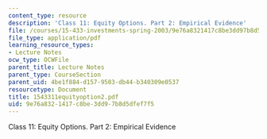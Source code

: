 ```yaml
---
content_type: resource
description: 'Class 11: Equity Options. Part 2: Empirical Evidence'
file: /courses/15-433-investments-spring-2003/9e76a8321417c8be3dd97b8d5dfef7f5_1543311equityoption2.pdf
file_type: application/pdf
learning_resource_types:
- Lecture Notes
ocw_type: OCWFile
parent_title: Lecture Notes
parent_type: CourseSection
parent_uid: 4be1f884-d157-9503-db44-b340309e0537
resourcetype: Document
title: 1543311equityoption2.pdf
uid: 9e76a832-1417-c8be-3dd9-7b8d5dfef7f5
---
```

Class 11: Equity Options. Part 2: Empirical Evidence

